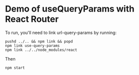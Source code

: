 # Demo of useQueryParams with React Router

To run, you'll need to link url-query-params by running:

```
pushd ../.. && npm link && popd
npm link use-query-params
npm link ../../node_modules/react
```

Then

```
npm start
```
